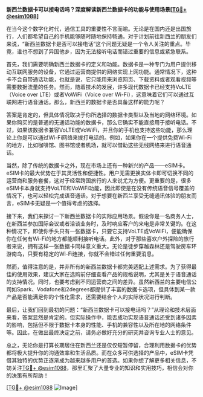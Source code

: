 **新西兰数据卡可以接电话吗？深度解读新西兰数据卡的功能与使用场景[[TG💪+ @esim1088](https://t.me/s/esim1088)]**

在当今这个数字化时代，通信工具的重要性不言而喻。无论是在国内还是出国旅行，人们都希望自己的手机能够随时随地保持畅通。对于计划前往新西兰的朋友们来说，“新西兰数据卡是否可以接电话”这个问题无疑是一个令人关注的重点。毕竟，谁也不想到了异国他乡，因为无法接听电话而错过重要的信息或紧急联系。

首先，我们需要明确新西兰数据卡的定义和功能。数据卡是一种专门为用户提供移动互联网服务的设备，它通过运营商提供的网络实现上网功能。通常情况下，这种卡不会自带通话功能，也就是说，它只能用来浏览网页、下载资料或者观看视频等需要数据流量的任务。然而，随着技术的发展，许多现代数据卡已经支持VoLTE（Voice over LTE）或者VoWiFi（Voice over Wi-Fi），这意味着它们可以通过互联网进行语音通话。那么，新西兰的数据卡是否具备这样的能力呢？

答案是肯定的，但具体情况取决于你所选择的数据卡类型以及当地的网络环境。如果你购买的是普通的无通话功能的数据卡，那么它确实不能直接用于接听电话。不过，如果该数据卡兼容VoLTE或VoWiFi，并且你的手机也支持这些功能，那么理论上你是可以通过Wi-Fi网络来拨打电话的。例如，如果你在一个提供免费Wi-Fi的地方，比如咖啡馆、图书馆或者机场，就可以借助这些无线网络来进行语音通话。

当然，除了传统的数据卡之外，现在市场上还有一种新兴的产品——eSIM卡。eSIM卡的最大优势在于其灵活性和便捷性。用户无需更换实体卡即可切换不同的运营商和服务套餐，这对于经常跨国旅行的人来说尤为方便。更重要的是，很多eSIM卡本身就支持VoLTE和VoWiFi功能，因此即使是在没有传统语音信号覆盖的情况下，也可以轻松完成语音通话。对于想要在新西兰享受无缝通讯体验的朋友而言，eSIM卡无疑是一个值得考虑的选择。

接下来，我们来探讨一下新西兰数据卡的实际应用场景。假设你是一名商务人士，在新西兰参加国际会议或者洽谈业务时，及时响应客户的来电是非常关键的。在这种情况下，即使你手头只有一张数据卡，只要它支持VoLTE或VoWiFi，便能确保你在任何有Wi-Fi的地方都能顺利接听电话。此外，对于那些喜欢户外探险的旅行者来说，拥有这样一张数据卡同样意义重大。无论是徒步穿越森林还是驾驶房车环游南岛，只要有稳定的Wi-Fi连接，你就不会错过任何重要消息。

然而，值得注意的是，并非所有的新西兰数据卡都完美适配上述需求。为了获得最佳的使用效果，建议大家在选购前仔细查看产品的规格说明，尤其是关于语音通话的支持情况。同时，也要考虑到不同运营商之间的差异。虽然新西兰的主要电信公司如Spark、Vodafone和2degrees都提供了丰富的数据卡选项，但具体到某一款产品是否能满足你的个性化需求，还需要结合个人的实际状况进行判断。

最后，让我们回到最初的问题：“新西兰数据卡可以接电话吗？”从理论和技术层面来看，答案显然是肯定的。但实际操作中，能否成功实现语音通话还受到诸多因素的影响，包括但不限于数据卡本身的性能、手机的兼容性以及所在地的网络条件等。因此，在做出最终决定之前，请务必做好充分的研究并咨询专业人士的意见。

总之，无论你是打算长期居住在新西兰还是仅仅短暂停留，合理利用数据卡的优势都将极大提升你的沟通效率和生活品质。而在众多可供选择的产品中，eSIM卡凭借其独特的优势正逐渐成为越来越多用户的首选。如果你想了解更多相关信息，不妨关注[TG💪+ @esim1088](https://t.me/s/esim1088)，那里汇聚了大量专业的知识和实用技巧，相信会对你的决策有所帮助！

[[TG💪+ @esim1088](https://t.me/s/esim1088) ![Image](https://i.postimg.cc/4NQfJmqS/Snipaste-2025-05-13-00-14-12.png)]
